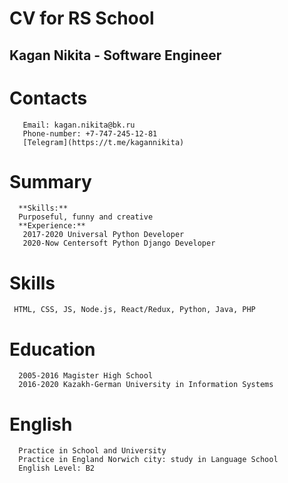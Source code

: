 # CV for RS School
## Kagan Nikita - Software Engineer

# Contacts
       Email: kagan.nikita@bk.ru 
       Phone-number: +7-747-245-12-81
       [Telegram](https://t.me/kagannikita)
       
# Summary

      **Skills:**
      Purposeful, funny and creative
      **Experience:** 
       2017-2020 Universal Python Developer
       2020-Now Centersoft Python Django Developer
       
# Skills
     HTML, CSS, JS, Node.js, React/Redux, Python, Java, PHP
     
# Education
      2005-2016 Magister High School
      2016-2020 Kazakh-German University in Information Systems
      
# English
      Practice in School and University
      Practice in England Norwich city: study in Language School
      English Level: B2
